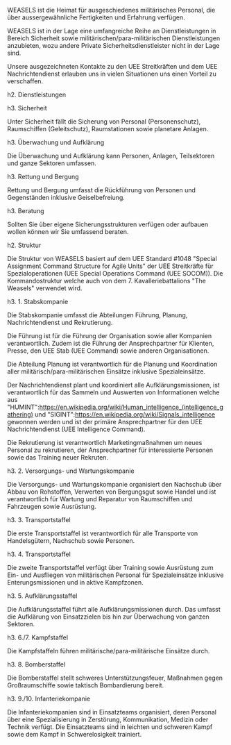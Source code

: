 WEASELS ist die Heimat für ausgeschiedenes militärisches Personal, die über aussergewähnliche
Fertigkeiten und Erfahrung verfügen.

WEASELS ist in der Lage eine umfangreiche Reihe an Dienstleistungen in Bereich Sicherheit sowie 
militärischen/para-militärischen Dienstleistungen anzubieten, wozu andere Private 
Sicherheitsdienstleister nicht in der Lage sind.

Unsere ausgezeichneten Kontakte zu den UEE Streitkräften und dem UEE Nachrichtendienst erlauben uns
in vielen Situationen uns einen Vorteil zu verschaffen.

h2. Dienstleistungen

h3. Sicherheit

Unter Sicherheit fällt die Sicherung von Personal (Personenschutz), Raumschiffen (Geleitschutz), 
Raumstationen sowie planetare Anlagen.

h3. Überwachung und Aufklärung

Die Überwachung und Aufklärung kann Personen, Anlagen, Teilsektoren und ganze Sektoren umfassen.

h3. Rettung und Bergung

Rettung und Bergung umfasst die Rückführung von Personen und Gegenständen inklusive 
Geiselbefreiung.

h3. Beratung

Sollten Sie über eigene Sicherungsstrukturen verfügen oder aufbauen wollen können wir Sie 
umfassend beraten.

h2. Struktur

Die Struktur von WEASELS basiert auf dem UEE Standard #1048 "Special Assignment Command Structure 
for Agile Units" der UEE Streitkräfte für Spezialoperationen (UEE Special Operations Command
(UEE SOCOM)). Die Kommandostruktur welche auch von dem 7. Kavalleriebattalions "The Weasels" 
verwendet wird.

h3. 1. Stabskompanie

Die Stabskompanie umfasst die Abteilungen Führung, Planung, Nachrichtendienst und Rekrutierung.

Die Führung ist für die Führung der Organisation sowie aller Kompanien verantwortlich. Zudem ist 
die Führung der Ansprechpartner für Klienten, Presse, den UEE Stab (UEE Command) sowie anderen 
Organisationen.

Die Abteilung Planung ist verantwortlich für die Planung und Koordination aller 
militärisch/para-militärischen Einsätze inklusive Spezialeinsätze.

Der Nachrichtendienst plant und koordiniert alle Aufklärungsmissionen, ist verantwortlich für
das Sammeln und Auswerten von Informationen welche aus
"HUMINT":https://en.wikipedia.org/wiki/Human_intelligence_(intelligence_gathering) und 
"SIGINT":https://en.wikipedia.org/wiki/Signals_intelligence gewonnen werden und ist der primäre 
Ansprechpartner für den UEE Nachrichtendienst (UEE Intelligence Command).

Die Rekrutierung ist verantwortlich Marketingmaßnahmen um neues Personal zu rekrutieren, der 
Ansprechpartner für interessierte Personen sowie das Training neuer Rekruten.

h3. 2. Versorgungs- und Wartungskompanie

Die Versorgungs- und Wartungskompanie organisiert den Nachschub über Abbau von Rohstoffen, 
Verwerten von Bergungsgut sowie Handel und ist verantwortlich für Wartung und Reparatur von 
Raumschiffen und Fahrzeugen sowie Ausrüstung.

h3. 3. Transportstaffel

Die erste Transportstaffel ist verantwortlich für alle Transporte von Handelsgütern, Nachschub 
sowie Personen.

h3. 4. Transportstaffel

Die zweite Transportstaffel verfügt über Training sowie Ausrüstung zum Ein- und Ausfliegen von 
militärischen Personal für Spezialeinsätze inklusive Enterungsmissionen und in aktive Kampfzonen.

h3. 5. Aufklärungsstaffel

Die Aufklärungsstaffel führt alle Aufklärungsmissionen durch. Das umfasst die Aufklärung von 
Einsatzzielen bis hin zur Überwachung von ganzen Sektoren.

h3. 6./7. Kampfstaffel

Die Kampfstaffeln führen militärische/para-militärische Einsätze durch.

h3. 8. Bomberstaffel

Die Bomberstaffel stellt schweres Unterstützungsfeuer, Maßnahmen gegen Großraumschiffe sowie 
taktisch Bombardierung bereit.

h3. 9./10. Infanteriekompanie

Die Infanteriekompanien sind in Einsatzteams organisiert, deren Personal über eine Spezialisierung 
in Zerstörung, Kommunikation, Medizin oder Technik verfügt. Die Einsatzteams sind in leichten und
schweren Kampf sowie dem Kampf in Schwerelosigkeit trainiert.
